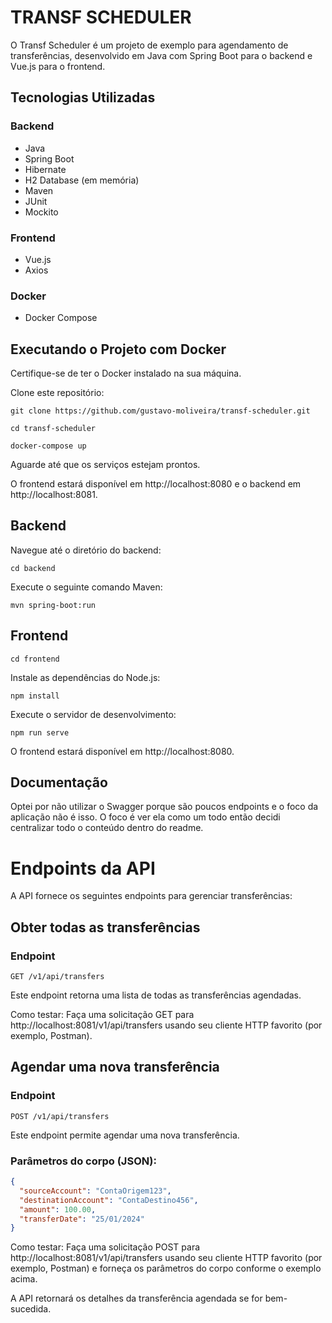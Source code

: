 # TRANSF SCHEDULER

O Transf Scheduler é um projeto de exemplo para agendamento de transferências, desenvolvido em Java com Spring Boot para o backend e Vue.js para o frontend.

## Tecnologias Utilizadas

### Backend
- Java
- Spring Boot
- Hibernate
- H2 Database (em memória)
- Maven
- JUnit
- Mockito

### Frontend
- Vue.js
- Axios

### Docker
- Docker Compose
  
## Executando o Projeto com Docker

Certifique-se de ter o Docker instalado na sua máquina.

Clone este repositório:
```
git clone https://github.com/gustavo-moliveira/transf-scheduler.git
```
```
cd transf-scheduler
```
```
docker-compose up
```

Aguarde até que os serviços estejam prontos.

O frontend estará disponível em http://localhost:8080 e o backend em http://localhost:8081.

## Backend

Navegue até o diretório do backend:
```
cd backend
```
Execute o seguinte comando Maven:
```
mvn spring-boot:run
```
## Frontend
```
cd frontend
```
Instale as dependências do Node.js:
```
npm install
```
Execute o servidor de desenvolvimento:
```
npm run serve
```
O frontend estará disponível em http://localhost:8080.

## Documentação

Optei por não utilizar o Swagger porque são poucos endpoints e o foco da aplicação não é isso. O foco é ver ela como um todo então decidi centralizar todo o conteúdo dentro do readme.

# Endpoints da API

A API fornece os seguintes endpoints para gerenciar transferências:

## Obter todas as transferências

### Endpoint
```
GET /v1/api/transfers
```
Este endpoint retorna uma lista de todas as transferências agendadas.

Como testar:
Faça uma solicitação GET para http://localhost:8081/v1/api/transfers usando seu cliente HTTP favorito (por exemplo, Postman).

## Agendar uma nova transferência

### Endpoint
```
POST /v1/api/transfers
```
Este endpoint permite agendar uma nova transferência.

### Parâmetros do corpo (JSON):

```json
{
  "sourceAccount": "ContaOrigem123",
  "destinationAccount": "ContaDestino456",
  "amount": 100.00,
  "transferDate": "25/01/2024"
}

```
Como testar:
Faça uma solicitação POST para http://localhost:8081/v1/api/transfers usando seu cliente HTTP favorito (por exemplo, Postman) e forneça os parâmetros do corpo conforme o exemplo acima.

A API retornará os detalhes da transferência agendada se for bem-sucedida.
